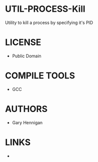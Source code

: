 UTIL-PROCESS-Kill
=================

Utility to kill a process by specifying it's PID

LICENSE
===============
* Public Domain

COMPILE TOOLS
===============
* GCC

AUTHORS
===============
* Gary Hennigan

LINKS
===============
* 
